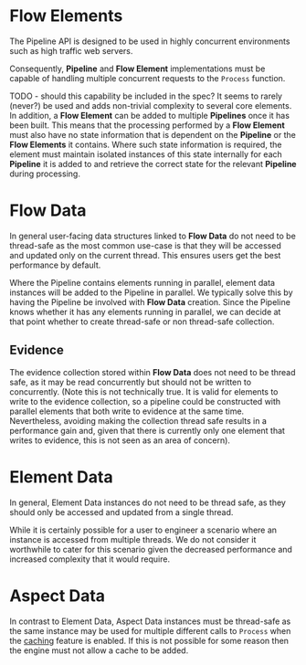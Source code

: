 # Flow Elements

The Pipeline API is designed to be used in highly concurrent environments 
such as high traffic web servers.

Consequently, **Pipeline** and **Flow Element** implementations must be 
capable of handling multiple concurrent requests to the `Process` function.

TODO - should this capability be included in the spec? It seems to rarely (never?) be used
and adds non-trivial complexity to several core elements.
In addition, a **Flow Element** can be added to multiple **Pipelines** once it 
has been built. This means that the processing performed by a **Flow Element** 
must also have no state information that is dependent on the **Pipeline** or the 
**Flow Elements** it contains.
Where such state information is required, the element must maintain isolated instances 
of this state internally for each **Pipeline** it is added to and retrieve the correct 
state for the relevant **Pipeline** during processing.

# Flow Data

In general user-facing data structures linked to **Flow Data** do not need to be 
thread-safe as the most common use-case is that they will be accessed and 
updated only on the current thread.
This ensures users get the best performance by default.

Where the Pipeline contains elements running in parallel, element data instances 
will be added to the Pipeline in parallel.
We typically solve this by having the Pipeline be involved with **Flow Data** 
creation. Since the Pipeline knows whether it has any elements running in parallel,
we can decide at that point whether to create thread-safe or non thread-safe 
collection.

## Evidence

The evidence collection stored within **Flow Data** does not need to be thread safe, 
as it may be read concurrently but should not be written to concurrently. (Note 
this is not technically true. It is valid for elements to write to the evidence 
collection, so a pipeline could be constructed with parallel elements that both 
write to evidence at the same time. Nevertheless, avoiding making the collection 
thread safe results in a performance gain and, given that there is currently only 
one element that writes to evidence, this is not seen as an area of concern).

# Element Data

In general, Element Data instances do not need to be thread safe, as they
should only be accessed and updated from a single thread.

While it is certainly possible for a user to engineer a scenario where an 
instance is accessed from multiple threads. We do not consider it worthwhile 
to cater for this scenario given the decreased performance and increased
complexity that it would require.

# Aspect Data

In contrast to Element Data, Aspect Data instances must be thread-safe as the 
same instance may be used for multiple different calls to `Process` when
the [caching](caching.md) feature is enabled.
If this is not possible for some reason then the engine must not allow a cache 
to be added.
